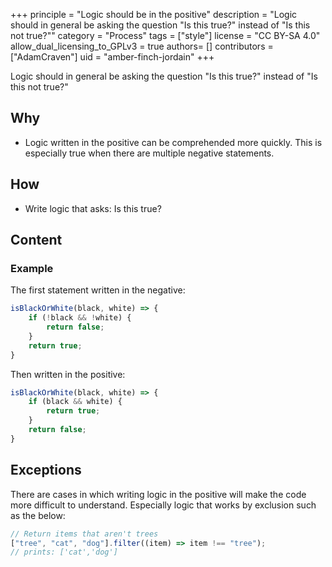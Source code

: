 +++
principle = "Logic should be in the positive"
description = "Logic should in general be asking the question \"Is this true?\" instead of \"Is this not true?\""
category = "Process"
tags = ["style"]
license = "CC BY-SA 4.0"
allow_dual_licensing_to_GPLv3 = true
authors= []
contributors = ["AdamCraven"]
uid = "amber-finch-jordain"
+++

Logic should in general be asking the question "Is this true?" instead of "Is this not true?"

## Why

- Logic written in the positive can be comprehended more quickly. This is especially true when there are multiple negative statements.

## How

- Write logic that asks: Is this true?

## Content

### Example

The first statement written in the negative:

```js
isBlackOrWhite(black, white) => {
    if (!black && !white) {
        return false;
    }
    return true;
}
```

Then written in the positive:

```js
isBlackOrWhite(black, white) => {
    if (black && white) {
        return true;
    }
    return false;
}
```

## Exceptions

There are cases in which writing logic in the positive will make the code more difficult to understand. Especially logic that works by exclusion such as the below:

```js
// Return items that aren't trees
["tree", "cat", "dog"].filter((item) => item !== "tree");
// prints: ['cat','dog']
```
